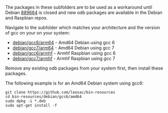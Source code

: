 
The packages in these subfolders are to be used as a workaround until Debian [889664](https://bugs.debian.org/cgi-bin/bugreport.cgi?bug=889664) is closed and new odb packages are available in the Debian and Raspbian repos.

Navigate to the subfolder which matches your architecture and the version of gcc on your on your system:

- [debian/gcc6/arm64](https://github.com/leosac/bin-resources/tree/master/debian/gcc6/arm64) - Amd64 Debian using gcc 6
- [debian/gcc7/arm64](https://github.com/leosac/bin-resources/tree/master/debian/gcc7/arm64) - Amd64 Debian using gcc 7
- [debian/gcc6/armhf](https://github.com/leosac/bin-resources/tree/master/debian/gcc6/armhf) - Armhf Raspbian using gcc 6
- [debian/gcc7/armhf](https://github.com/leosac/bin-resources/tree/master/debian/gcc7/armhf) - Armhf Raspbian using gcc 7

Remove any existing odb packages from your system first, then install these packages.

The following example is for an Amd64 Debian system using gcc6:
```
git clone https://github.com/leosac/bin-resources
cd bin-resources/debian/gcc6/amd64
sudo dpkg -i *.deb
sudo apt-get install -f
```

